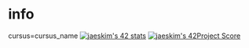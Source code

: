# info
cursus=cursus_name
[![jaeskim's 42 stats](https://badge42.herokuapp.com/api/stats/vaustin)](https://github.com/JaeSeoKim/badge42)
[![jaeskim's 42Project Score](https://badge42.herokuapp.com/api/project/vaustin/libft)](https://github.com/JaeSeoKim/badge42)

